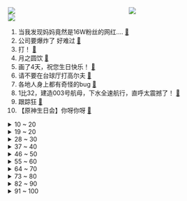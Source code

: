<div >
	<a style="float:left;width:55%;" href = "https://github.com/anuraghazra/github-readme-stats">
	 <img src = "https://github-readme-stats.vercel.app/api?username=iuuuuuaena&theme=buefy&show_icons=true"/>
	</a>
	<a  style="float:right;width:45%" href = "https://github.com/anuraghazra/github-readme-stats">
	 <img  src="https://github-readme-stats.vercel.app/api/top-langs/?username=anuraghazra&layout=compact"/>
	</a>
	</div>

[![](https://img.shields.io/badge/jxd-@jxdgogogo.xyz-yellowgreen.svg)](https://www.jxdgogogo.xyz)<br>
1. 当我发现妈妈竟然是16W粉丝的网红…. [:link:](//www.bilibili.com/video/BV12w411Y7KE) <br>
2. 公司要爆炸了 好难过 [:link:](//www.bilibili.com/video/BV1hw41117wh) <br>
3. 打！ [:link:](//www.bilibili.com/video/BV12u411u7wC) <br>
4. 月之圆饮 [:link:](//www.bilibili.com/video/BV15H4y1f7cU) <br>
5. 画了4天，祝您生日快乐！ [:link:](//www.bilibili.com/video/BV1GN411E7ad) <br>
6. 请不要在台球厅打高尔夫 [:link:](//www.bilibili.com/video/BV17F411U7UJ) <br>
7. 各地人身上都有奇怪的bug [:link:](//www.bilibili.com/video/BV1g94y1h7mN) <br>
8. 1比32，建造003号航母，下水全速航行，直呼太震撼了！ [:link:](//www.bilibili.com/video/BV1nH4y1f7RV) <br>
9. 跟踪狂 [:link:](//www.bilibili.com/video/BV188411C7K8) <br>
10. 【原神生日会】你呀你呀 [:link:](//www.bilibili.com/video/BV1z8411y7Np) <br>
<details>
<summary>10 ~ 20</summary>

11. 我叫柯蓝，是附近有名的名蒸蛋（4） [:link:](//www.bilibili.com/video/BV1sF411272i) <br>
12. 你 快 死 啊 [:link:](//www.bilibili.com/video/BV1RN4y1Z7GX) <br>
13. 面基遇到美式男怎么处理？ [:link:](//www.bilibili.com/video/BV1up4y1c772) <br>
14. 这是我玩过最抽象的宝可梦了 ④ [:link:](//www.bilibili.com/video/BV1BV411F7XN) <br>
15. 梦回十六岁！ [:link:](//www.bilibili.com/video/BV1d84y1U7J9) <br>
16. 心潮澎湃！2023国庆天安门广场升旗仪式完整视频 [:link:](//www.bilibili.com/video/BV1SC4y1o7KJ) <br>
17. 【成都世界线漫展】大吗？还好吧。。今天逮到我没？ [:link:](//www.bilibili.com/video/BV1Zz4y137av) <br>
18. 【warma】不要被可爱的外表欺骗了！【游戏杂谈/第三期】 [:link:](//www.bilibili.com/video/BV1bj411b7Ds) <br>
19. 耗时三天三夜，我用1块钱的优势成功荣获了“世界第一” [:link:](//www.bilibili.com/video/BV16N4y1f7Rh) <br>
</details>
<details>
<summary>19 ~ 20</summary>

20. 一位男性在十多年来每天喝下7升汽水，这是他的肾脏发生的变化 [:link:](//www.bilibili.com/video/BV158411C7e1) <br>
21. 反转来了！假助农？背景太假哥天价冬枣的回应！！ [:link:](//www.bilibili.com/video/BV1eN411n7tp) <br>
22. 20s｜夜上海 [:link:](//www.bilibili.com/video/BV1qj411t7q4) <br>
23. PPT：我也是你们play中的一环吗？ [:link:](//www.bilibili.com/video/BV1x94y1Y7vF) <br>
24. 这道菜我定价300万！ [:link:](//www.bilibili.com/video/BV1Yr4y1f7Xy) <br>
25. 让十五个艺术家创作同一个题材的作品，能有多卷？ [:link:](//www.bilibili.com/video/BV1Ep4y1c74P) <br>
26. 呆呆傻傻坚果墙，木雕一个大聪明 [:link:](//www.bilibili.com/video/BV1iN411E7jh) <br>
27. 请补充狗狗部分。 [:link:](//www.bilibili.com/video/BV1Uu4y147uo) <br>
28. 出来露营硬生生被我们干成了大排档！ [:link:](//www.bilibili.com/video/BV1Ru4y1s7FY) <br>
</details>
<details>
<summary>28 ~ 30</summary>

29. 当我带着亲生儿子跟女儿去逛展 [:link:](//www.bilibili.com/video/BV1aH4y1Z72Y) <br>
30. 消防战车——坦克篇 [:link:](//www.bilibili.com/video/BV1i8411C78W) <br>
31. 假期快乐家人们！ [:link:](//www.bilibili.com/video/BV1g94y1h7wi) <br>
32. 《明日方舟》主题曲【恶兆湍流】开放 限时纪念活动宣传pv [:link:](//www.bilibili.com/video/BV1eV411F7u9) <br>
33. 花90天烤一块肉，你说该卖多少钱？ [:link:](//www.bilibili.com/video/BV1Ak4y1F7C4) <br>
34. 《原神》过场动画-「为时尚早」 [:link:](//www.bilibili.com/video/BV1kw411m7TV) <br>
35. 谷歌翻译（太太太太太好笑了） [:link:](//www.bilibili.com/video/BV1Vj411b7E1) <br>
36. 动捕演员竟然这样启动原神？！【曦曦鱼】 [:link:](//www.bilibili.com/video/BV18m4y137zb) <br>
37. 童年的圣主 被我复活了！成龙历险记 圣主雕像加十二符咒 大鹏质检员 [:link:](//www.bilibili.com/video/BV1bC4y1o7WU) <br>
</details>
<details>
<summary>37 ~ 40</summary>

38. 【原神生日会】Light in abyss 深渊光辉 [:link:](//www.bilibili.com/video/BV1nC4y1f74C) <br>
39. 究极难狗生存！当你开局只有「一格空间」!!？ [:link:](//www.bilibili.com/video/BV12r4y1f7L3) <br>
40. 10个打工人变态神器，我打算节后偷偷用起来 [:link:](//www.bilibili.com/video/BV1n84y1U7d7) <br>
41. 公主殿下 您的下午茶做好啦！ [:link:](//www.bilibili.com/video/BV1ij411t7Vb) <br>
42. 越 传 越  离 谱 了 是 吧 [:link:](//www.bilibili.com/video/BV1fh4y1z7Pw) <br>
43. 让我疯狂自律的一段话： [:link:](//www.bilibili.com/video/BV1N84y1S7Ja) <br>
44. 宿醉3.0 [:link:](//www.bilibili.com/video/BV1534y1V71S) <br>
45. 征集两万份问卷！全站最受欢迎的UP主居然是..? [:link:](//www.bilibili.com/video/BV17N411E7ry) <br>
46. cos饮月君在肯德基反客为主 [:link:](//www.bilibili.com/video/BV1DC4y157Sb) <br>
</details>
<details>
<summary>46 ~ 50</summary>

47. 把地里大大小小番茄摘了，做一锅真《番茄炖牛腩》。兄弟伙吃的笑惨了。 [:link:](//www.bilibili.com/video/BV19r4y1f72L) <br>
48. 一个寝室住不出来两种人！ [:link:](//www.bilibili.com/video/BV1K8411C7aw) <br>
49. 大口吃 [:link:](//www.bilibili.com/video/BV1BN4y1f7tc) <br>
50. 次数变时长？如果B站改版，对我们会有什么影响？ [:link:](//www.bilibili.com/video/BV1mr4y1f7hr) <br>
51. 吓得差点见到太奶了 [:link:](//www.bilibili.com/video/BV1Tu4y1t7Pz) <br>
52. 强者从不抱怨环境！热爱会为他创造环境！ [:link:](//www.bilibili.com/video/BV17V411w7To) <br>
53. 【TF家族】《追梦赤子心》歌曲COVER [:link:](//www.bilibili.com/video/BV1zV411F7Mf) <br>
54. 神之一手，柯洁vs阿尔法狗 [:link:](//www.bilibili.com/video/BV1vC4y1o779) <br>
55. 你没事咬别人干嘛！小猫咪能有什么坏心眼！ [:link:](//www.bilibili.com/video/BV1Ej411b7zF) <br>
</details>
<details>
<summary>55 ~ 60</summary>

56. 老爸又跟鸡干起来了 [:link:](//www.bilibili.com/video/BV1Jw41117QG) <br>
57. 【祖玛/Zuma】【（中秋献礼）最新世界纪录！！！】【冒险模式】【37分09秒】 [:link:](//www.bilibili.com/video/BV1Xr4y1f7jo) <br>
58. 重来一遍，我定能拯救我的心爱之人！ [:link:](//www.bilibili.com/video/BV1V34y1V78F) <br>
59. 87年的时候，一名佛罗里达州的男子挑战“尾崎八项” [:link:](//www.bilibili.com/video/BV1Y84y1U7i9) <br>
60. 让⚡ア⚡イ⚡ ド ⚡ル⚡ 响⚡ 彻 ⚡湖⚡ 中 [:link:](//www.bilibili.com/video/BV1xh4y1h7Aq) <br>
61. 猫咪呼吸窘迫无法动弹，医生检查后发现肺部水肿整个肺已经白了#猫咪的迷惑行为 #萌宠计划 #科学养宠攻略 #猫咪 #宠物医生 [:link:](//www.bilibili.com/video/BV1Vw411a7XL) <br>
62. 活着从萨米回来了 [:link:](//www.bilibili.com/video/BV1tN4y1f7Zt) <br>
63. 国货之光 [:link:](//www.bilibili.com/video/BV1Sp4y1F75q) <br>
64. B站减速带，每一个动作都是心头爱 [:link:](//www.bilibili.com/video/BV1Gj411b7ed) <br>
</details>
<details>
<summary>64 ~ 70</summary>

65. 大吉大利，今晚吃鸡 [:link:](//www.bilibili.com/video/BV1N34y1V7PL) <br>
66. 前…前辈…请和我交往罢…❤️！ [:link:](//www.bilibili.com/video/BV1oh4y1z7RM) <br>
67. 2023年「原神生日会」 [:link:](//www.bilibili.com/video/BV1VH4y1U797) <br>
68. 芙宁娜大人又被旅行者欺负了（作者：Stormz67） [:link:](//www.bilibili.com/video/BV1Tj411h7Q9) <br>
69. 苏烈只用被动打龙 二番战 [:link:](//www.bilibili.com/video/BV1H34y1G75U) <br>
70. 这都是什么奇葩月饼！ [:link:](//www.bilibili.com/video/BV1Cm4y1V7SP) <br>
71. ABO神剧！谁说国内拍不出ABO！？超刺激！极限反转！全员恶人！震惊！欲望竟让九人做出这种事！国产巨作《今夜神明降临》 [:link:](//www.bilibili.com/video/BV1M94y1Y7ZZ) <br>
72. 逆转西洋！假如大清提前灭亡.......①【维多利亚3：钢铁巨龙】 [:link:](//www.bilibili.com/video/BV1w34y1V7Jm) <br>
73. 你知道选国旗到底有多难嘛？！五星红旗是如何当上国旗的！？ [:link:](//www.bilibili.com/video/BV1T8411C7C6) <br>
</details>
<details>
<summary>73 ~ 80</summary>

74. 踩到地雷之后该怎么做才能生还？ [:link:](//www.bilibili.com/video/BV1B841117re) <br>
75. 沉浸式体验当芭蕾舞演员～别赞！要脸！ [:link:](//www.bilibili.com/video/BV1Uh4y1h7Wn) <br>
76. 猎杀时刻！ [:link:](//www.bilibili.com/video/BV14z4y1G7Lq) <br>
77. 「花生」浅谈iPhone 15全系列：大人醒醒，时代变了 [:link:](//www.bilibili.com/video/BV1ZF41117Wc) <br>
78. 我爸的所做作为，被央视找上门 [:link:](//www.bilibili.com/video/BV1XN4y1f7wz) <br>
79. 终于颠覆了挪威家人觉得月饼很难吃的印象 [:link:](//www.bilibili.com/video/BV1BV411w7PA) <br>
80. 旅行拍照心机app｜拯救废片 高清有氛围的秘密！ [:link:](//www.bilibili.com/video/BV1NH4y1Z7xm) <br>
81. 你是一滩男猫咪，不可以叫的这么嗲 [:link:](//www.bilibili.com/video/BV1Dw411175D) <br>
82. 《 超 B 界 次 元 大 战 》 [:link:](//www.bilibili.com/video/BV1ZK4y1F764) <br>
</details>
<details>
<summary>82 ~ 90</summary>

83. 无 伤 速 通 西 游 记 ！！究极无敌版！！——大结局前一集 [:link:](//www.bilibili.com/video/BV1f84y1U7PQ) <br>
84. 如果信念有颜色，那一定是中国红🇨🇳 [:link:](//www.bilibili.com/video/BV1dw41117GA) <br>
85. 久等了各位闺蜜，这个泼天的祝福你可接好了！#祝闺蜜舞蹈挑战 #这才是猛男该跳的舞蹈 #丝滑小连招 [:link:](//www.bilibili.com/video/BV11C4y157VH) <br>
86. 我为什么停更三年 [:link:](//www.bilibili.com/video/BV1ru4y147fk) <br>
87. 啊？？B站是这么玩的啊 [:link:](//www.bilibili.com/video/BV1fw41117bB) <br>
88. 太奶见面通道 [:link:](//www.bilibili.com/video/BV1vw41117QN) <br>
89. 玩网上爆火的情侣挑战，输给女朋友600多万？？？ [:link:](//www.bilibili.com/video/BV15H4y1f78z) <br>
90. 《如此过年》                                   #杨晓艺#李宗恒#张智超 [:link:](//www.bilibili.com/video/BV1sF41127mD) <br>
91. 巴别之主，行走的太阳。【蚀日者cos】 [:link:](//www.bilibili.com/video/BV1J34y1V7rN) <br>
</details>
<details>
<summary>91 ~ 100</summary>

92. 收纳玩明白了！藏玩阁三变机甲-猎影！ [:link:](//www.bilibili.com/video/BV1534y1V7bc) <br>
93. 他们都不会记住我。 [:link:](//www.bilibili.com/video/BV1YC4y1o7vL) <br>
94. 都什么年代，谁还打传统白骨精？！！ [:link:](//www.bilibili.com/video/BV1cH4y1Z7HM) <br>
95. 当你可以控制UP做出「究极笨蛋行为」? [:link:](//www.bilibili.com/video/BV1wp4y1c7RF) <br>
96. 花嵐 (Flower Storm) - Eve MV [:link:](//www.bilibili.com/video/BV1r841117xk) <br>
97. 搭讪不可怕 谁怂谁尴尬 [:link:](//www.bilibili.com/video/BV15F411273d) <br>
98. 我追随的光，是五角星的星光 [:link:](//www.bilibili.com/video/BV1Wj411b7Xc) <br>
99. 家人的爱最拿得出手，奶奶70岁生日带她体验人生众多的第一次！ [:link:](//www.bilibili.com/video/BV17N411E71F) <br>
100. 雷佳音、于和伟、孙艺洲都来我们节目啦？【真的假的04】 [:link:](//www.bilibili.com/video/BV1Gh4y167Ry) <br>
</details>
